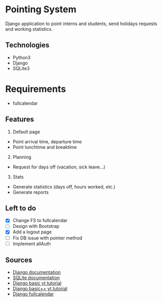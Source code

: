 # Pointing System
Django application to point interns and students, send holidays requests and working statistics.

## Technologies
- Python3
- Django
- SQLite3

# Requirements
- fullcalendar

## Features
1. Default page
- Point arrival time, departure time
- Point lunchtime and breaktime
2. Planning
- Request for days off (vacation, sick leave...)
3. Stats
- Generate statistics (days off, hours worked, etc.)
- Generate reports

## Left to do
- [x] Change FS to fullcalendar
- [ ] Design with Bootstrap
- [x] Add a logout page
- [ ] Fix DB issue with pointer method
- [ ] Implement allAuth

## Sources
- [Django documentation](https://docs.djangoproject.com/en/3.1/)
- [SQLite documentation](https://www.sqlite.org/docs.html)
- [Django basic yt tutorial](https://www.youtube.com/watch?v=rHux0gMZ3Eg)
- [Django basic++ yt tutorial](https://www.youtube.com/watch?v=Bn0k9DDYBZM)
- [Django fullcalendar](https://fullcalendar.io/docs/initialize-globals)
